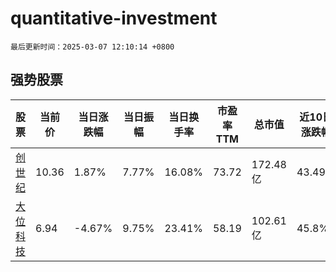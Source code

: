 # quantitative-investment

`最后更新时间：2025-03-07 12:10:14 +0800`

## 强势股票

|股票|当前价|当日涨跌幅|当日振幅|当日换手率|市盈率TTM|总市值|近10日涨跌幅|
|----|----|----|----|----|----|----|----|
|[创世纪](https://xueqiu.com/S/SZ300083)|10.36|1.87%|7.77%|16.08%|73.72|172.48亿|43.49%|
|[大位科技](https://xueqiu.com/S/SH600589)|6.94|-4.67%|9.75%|23.41%|58.19|102.61亿|45.8%|
